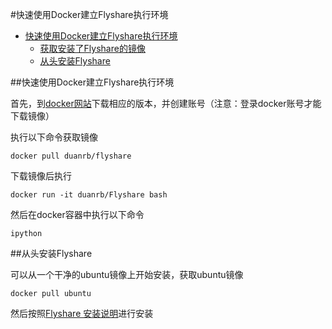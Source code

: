 #快速使用Docker建立Flyshare执行环境

<!-- TOC -->
- [快速使用Docker建立Flyshare执行环境](#快速使用Docker建立Flyshare执行环境)
    - [获取安装了Flyshare的镜像](#获取安装了Flyshare的镜像)
    - [从头安装Flyshare](#从头安装Flyshare)

<!-- TOC -->

##快速使用Docker建立Flyshare执行环境

首先，到[docker网站](https://www.docker.com/)下载相应的版本，并创建账号（注意：登录docker账号才能下载镜像）

执行以下命令获取镜像
```shell
docker pull duanrb/flyshare
```

下载镜像后执行
```
docker run -it duanrb/Flyshare bash
```

然后在docker容器中执行以下命令
```
ipython

```
 
##从头安装Flyshare

可以从一个干净的ubuntu镜像上开始安装，获取ubuntu镜像
```angular2html
docker pull ubuntu
```
然后按照[Flyshare 安装说明](../README-cn.md)进行安装